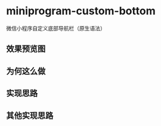 # miniprogram-custom-bottom
微信小程序自定义底部导航栏（原生语法）

## 效果预览图
[](./gitpic/preview.gif)
## 为何这么做

## 实现思路

## 其他实现思路

